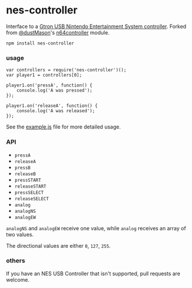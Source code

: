 nes-controller
==============

Interface to a
[Gtron USB Nintendo Entertainment System controller](http://www.amazon.com/gp/product/B002YVD3KM).
Forked from [@dustMason](https://github.com/dustMason)'s [n64controller](https://github.com/dustMason/n64controller) module.

`npm install nes-controller`

### usage

```
var controllers = require('nes-controller')();
var player1 = controllers[0];

player1.on('pressA', function() {
    console.log('A was pressed');
});

player1.on('releaseA', function() {
    console.log('A was released');
});
```

See the [example.js](example.js) file for more detailed usage.

### API

 - `pressA`
 - `releaseA`
 - `pressB`
 - `releaseB`
 - `pressSTART`
 - `releaseSTART`
 - `pressSELECT`
 - `releaseSELECT`
 - `analog`
 - `analogNS`
 - `analogEW`

`analogNS` and `analogEW` receive one value, while `analog` receives an array of two values.

The directional values are either `0`, `127`, `255`.


### others

If you have an NES USB Controller that isn't supported, pull requests are welcome.